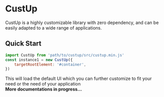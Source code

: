 # CustUp
<!-- [START BADGES] -->
<!-- [END BADGES] -->   
   
CustUp is a highly customizable library with zero dependency, and can be easily adapted to a wide range of applications.   
   
## Quick Start
```js
import CustUp from 'path/to/custup/src/custup.min.js'
const instance1 = new CustUp({
    targetRootElement: '#container',
})
```
This will load the default UI which you can further customize to fit your need or the need of your application   
**More documentations in progress...**